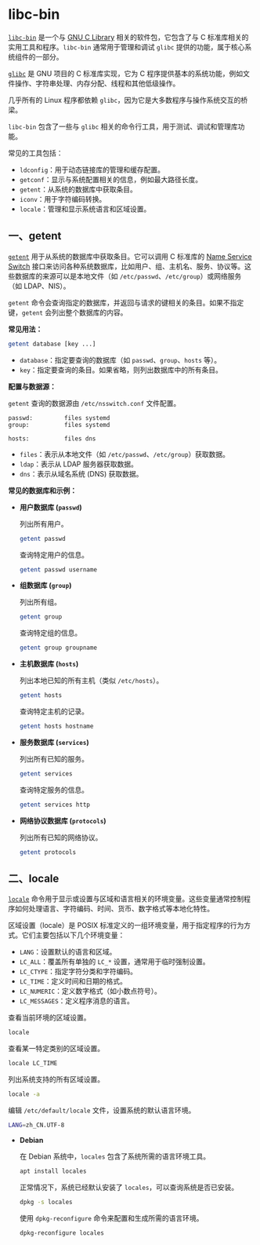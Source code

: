 # libc-bin

[`libc-bin`](https://packages.debian.org/sid/libc-bin) 是一个与 [GNU C Library](https://www.gnu.org/software/libc/) 相关的软件包，它包含了与 C 标准库相关的实用工具和程序。`libc-bin` 通常用于管理和调试 `glibc` 提供的功能，属于核心系统组件的一部分。

[`glibc`](https://sourceware.org/glibc/) 是 GNU 项目的 C 标准库实现，它为 C 程序提供基本的系统功能，例如文件操作、字符串处理、内存分配、线程和其他低级操作。

几乎所有的 Linux 程序都依赖 `glibc`，因为它是大多数程序与操作系统交互的桥梁。

`libc-bin` 包含了一些与 `glibc` 相关的命令行工具，用于测试、调试和管理库功能。

常见的工具包括：

- `ldconfig`：用于动态链接库的管理和缓存配置。
- `getconf`：显示与系统配置相关的信息，例如最大路径长度。
- `getent`：从系统的数据库中获取条目。
- `iconv`：用于字符编码转换。
- `locale`：管理和显示系统语言和区域设置。

## 一、getent

[`getent`](https://manpages.debian.org/testing/manpages/getent.1.en.html) 用于从系统的数据库中获取条目。它可以调用 C 标准库的 [Name Service Switch](https://www.gnu.org/software/libc/manual/html_node/Name-Service-Switch.html) 接口来访问各种系统数据库，比如用户、组、主机名、服务、协议等。这些数据库的来源可以是本地文件（如 `/etc/passwd`、`/etc/group`）或网络服务（如 LDAP、NIS）。

`getent` 命令会查询指定的数据库，并返回与请求的键相关的条目。如果不指定键，`getent` 会列出整个数据库的内容。

**常见用法：**

```sh
getent database [key ...]
```

- `database`：指定要查询的数据库（如 `passwd`、`group`、`hosts` 等）。
- `key`：指定要查询的条目。如果省略，则列出数据库中的所有条目。

**配置与数据源：**

`getent` 查询的数据源由 `/etc/nsswitch.conf` 文件配置。

```
passwd:         files systemd
group:          files systemd

hosts:          files dns
```

- `files`：表示从本地文件（如 `/etc/passwd`、`/etc/group`）获取数据。
- `ldap`：表示从 LDAP 服务器获取数据。
- `dns`：表示从域名系统 (DNS) 获取数据。

**常见的数据库和示例：**

- **用户数据库 (`passwd`)**

  列出所有用户。

  ```sh
  getent passwd
  ```

  查询特定用户的信息。

  ```sh
  getent passwd username
  ```

- **组数据库 (`group`)**

  列出所有组。

  ```sh
  getent group
  ```

  查询特定组的信息。

  ```sh
  getent group groupname
  ```

- **主机数据库 (`hosts`)**

  列出本地已知的所有主机（类似 `/etc/hosts`）。

  ```sh
  getent hosts
  ```

  查询特定主机的记录。

  ```sh
  getent hosts hostname
  ```

- **服务数据库 (`services`)**

  列出所有已知的服务。

  ```sh
  getent services
  ```

  查询特定服务的信息。

  ```sh
  getent services http
  ```

- **网络协议数据库 (`protocols`)**

  列出所有已知的网络协议。

  ```sh
  getent protocols
  ```

## 二、locale

[`locale`](https://manpages.debian.org/testing/manpages/locale.1.en.html) 命令用于显示或设置与区域和语言相关的环境变量。这些变量通常控制程序如何处理语言、字符编码、时间、货币、数字格式等本地化特性。

区域设置（locale）是 POSIX 标准定义的一组环境变量，用于指定程序的行为方式。它们主要包括以下几个环境变量：

- `LANG`：设置默认的语言和区域。
- `LC_ALL`：覆盖所有单独的 `LC_*` 设置，通常用于临时强制设置。
- `LC_CTYPE`：指定字符分类和字符编码。
- `LC_TIME`：定义时间和日期的格式。
- `LC_NUMERIC`：定义数字格式（如小数点符号）。
- `LC_MESSAGES`：定义程序消息的语言。

查看当前环境的区域设置。

```sh
locale
```

查看某一特定类别的区域设置。

```sh
locale LC_TIME
```

列出系统支持的所有区域设置。

```sh
locale -a
```

编辑 `/etc/default/locale` 文件，设置系统的默认语言环境。

```sh
LANG=zh_CN.UTF-8
```

- **Debian**

  在 Debian 系统中，`locales` 包含了系统所需的语言环境工具。

  ```sh
  apt install locales
  ```

  正常情况下，系统已经默认安装了 `locales`，可以查询系统是否已安装。

  ```sh
  dpkg -s locales
  ```

  使用 `dpkg-reconfigure` 命令来配置和生成所需的语言环境。

  ```sh
  dpkg-reconfigure locales
  ```

